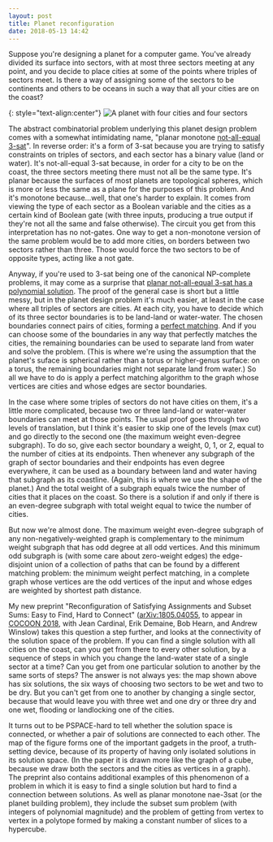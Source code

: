 ```yaml
---
layout: post
title: Planet reconfiguration
date: 2018-05-13 14:42
---
```

Suppose you're designing a planet for a computer game. You've already divided its surface into sectors, with at most three sectors meeting at any point, and you decide to place cities at some of the points where triples of sectors meet. Is there a way of assigning some of the sectors to be continents and others to be oceans in such a way that all your cities are on the coast?

{: style="text-align:center"}
![A planet with four cities and four sectors]({{site.baseurl}}/assets/2018/four-sector-planet.svg)

The abstract combinatorial problem underlying this planet design problem comes with a somewhat intimidating name, "planar monotone [not-all-equal 3-sat](https://en.wikipedia.org/wiki/Not-all-equal_3-satisfiability)". In reverse order: it's a form of 3-sat because you are trying to satisfy constraints on triples of sectors, and each sector has a binary value (land or water). It's not-all-equal 3-sat because, in order for a city to be on the coast, the three sectors meeting there must not all be the same type. It's planar because the surfaces of most planets are topological spheres, which is more or less the same as a plane for the purposes of this problem. And it's monotone because...well, that one's harder to explain. It comes from viewing the type of each sector as a Boolean variable and the cities as a certain kind of Boolean gate (with three inputs, producing a true output if they're not all the same and false otherwise). The circuit you get from this interpretation has no not-gates. One way to get a non-monotone version of the same problem would be to add more cities, on borders between two sectors rather than three. Those would force the two sectors to be of opposite types, acting like a not gate.

Anyway, if you're used to 3-sat being one of the canonical NP-complete problems, it may come as a surprise that [planar not-all-equal 3-sat has a polynomial solution](https://www.cs.unm.edu/~moret/nae3sat.ps). The proof of the general case is short but a little messy, but in the planet design problem it's much easier, at least in the case where all triples of sectors are cities. At each city, you have to decide which of its three sector boundaries is to be land-land or water-water. The chosen boundaries connect pairs of cities, forming a [perfect matching](https://en.wikipedia.org/wiki/Matching_(graph_theory)). And if you can choose some of the boundaries in any way that perfectly matches the cities, the remaining boundaries can be used to separate land from water and solve the problem. (This is where we're using the assumption that the planet's suface is spherical rather than a torus or higher-genus surface: on a torus, the remaining boundaries might not separate land from water.) So all we have to do is apply a perfect matching algorithm to the graph whose vertices are cities and whose edges are sector boundaries.

In the case where some triples of sectors do not have cities on them, it's a little more complicated, because two or three land-land or water-water boundaries can meet at those points. The usual proof goes through two levels of translation, but I think it's easier to skip one of the levels (max cut) and go directly to the second one (the maximum weight even-degree subgraph). To do so, give each sector boundary a weight, 0, 1, or 2, equal to the number of cities at its endpoints. Then whenever any subgraph of the graph of sector boundaries and their endpoints has even degree everywhere, it can be used as a boundary between land and water having that subgraph as its coastline. (Again, this is where we use the shape of the planet.) And the total weight of a subgraph equals twice the number of cities that it places on the coast. So there is a solution if and only if there is an even-degree subgraph with total weight equal to twice the number of cities.

But now we're almost done. The maximum weight even-degree subgraph of any non-negatively-weighted graph is complementary to the minimum weight subgraph that has odd degree at all odd vertices. And this minimum odd subgraph is (with some care about zero-weight edges) the edge-disjoint union of a collection of paths that can be found by a different matching problem: the minimum weight perfect matching, in a complete graph whose vertices are the odd vertices of the input and whose edges are weighted by shortest path distance.

My new preprint "Reconfiguration of Satisfying Assignments and Subset Sums: Easy to Find, Hard to Connect" ([arXiv:1805.04055](https://arxiv.org/abs/1805.04055), to appear in [COCOON 2018](http://cocoon2018.sdu.edu.cn/), with Jean Cardinal, Erik Demaine, Bob Hearn, and Andrew Winslow) takes this question a step further, and looks at the connectivity of the solution space of the problem. If you can find a single solution with all cities on the coast, can you get from there to every other solution, by a sequence of steps in which you change the land-water state of a single sector at a time? Can you get from one particular solution to another by the same sorts of steps? The answer is not always yes: the map shown above has six solutions, the six ways of choosing two sectors to be wet and two to be dry. But you can't get from one to another by changing a single sector, because that would leave you with three wet and one dry or three dry and one wet, flooding or landlocking one of the cities.

It turns out to be PSPACE-hard to tell whether the solution space is connected, or whether a pair of solutions are connected to each other. The map of the figure forms one of the important gadgets in the proof, a truth-setting device, because of its property of having only isolated solutions in its solution space. (In the paper it is drawn more like the graph of a cube, because we draw both the sectors and the cities as vertices in a graph). The preprint also contains additional examples of this phenomenon of a problem in which it is easy to find a single solution but hard to find a connection between solutions. As well as planar monotone nae-3sat (or the planet building problem), they include the subset sum problem (with integers of polynomial magnitude) and the problem of getting from vertex to vertex in a polytope formed by making a constant number of slices to a hypercube.

